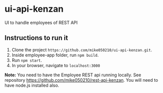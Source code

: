 # ui-api-kenzan
UI to handle employees of REST API

## Instructions to run it
1. Clone the project `https://github.com/mike050210/ui-api-kenzan.git`.
2. Inside employee-app folder, run `npm build`.
3. Run `npm start`.
4. In your browser, navigate to `localhost:3000`

**Note:** You need to have the Employee REST api running locally. See repository https://github.com/mike050210/rest-api-kenzan. You will need to have node.js installed also.
